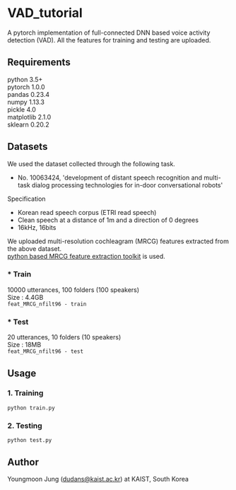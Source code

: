 # VAD_tutorial
A pytorch implementation of full-connected DNN based voice activity detection (VAD).
All the features for training and testing are uploaded.

## Requirements
python 3.5+  
pytorch 1.0.0  
pandas 0.23.4  
numpy 1.13.3  
pickle 4.0  
matplotlib 2.1.0  
sklearn 0.20.2

## Datasets
We used the dataset collected through the following task.
- No. 10063424, 'development of distant speech recognition and multi-task dialog processing technologies for in-door conversational robots'

Specification
- Korean read speech corpus (ETRI read speech)
- Clean speech at a distance of 1m and a direction of 0 degrees
- 16kHz, 16bits  

We uploaded multi-resolution cochleagram (MRCG) features extracted from the above dataset.  
[python based MRCG feature extraction toolkit](https://github.com/zouxinghao/MRCG) is used.

### * Train
10000 utterances, 100 folders (100 speakers)  
Size : 4.4GB  
```feat_MRCG_nfilt96 - train```

### * Test
20 utterances, 10 folders (10 speakers)  
Size : 18MB  
```feat_MRCG_nfilt96 - test```

## Usage
### 1. Training
```python train.py```  

### 2. Testing
```python test.py```  


## Author
Youngmoon Jung (dudans@kaist.ac.kr) at KAIST, South Korea
